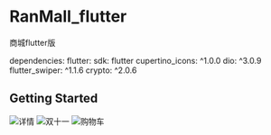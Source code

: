 # RanMall_flutter

商城flutter版

dependencies:
  flutter:
    sdk: flutter
  cupertino_icons: ^1.0.0
  dio: ^3.0.9
  flutter_swiper: ^1.1.6
  crypto: ^2.0.6

## Getting Started

![详情](http://i.lpking.cn/uploads/article/detail.png "界面")
![双十一](http://i.lpking.cn/uploads/article/11.png "界面")
![购物车](http://i.lpking.cn/uploads/article/car.png "界面")


